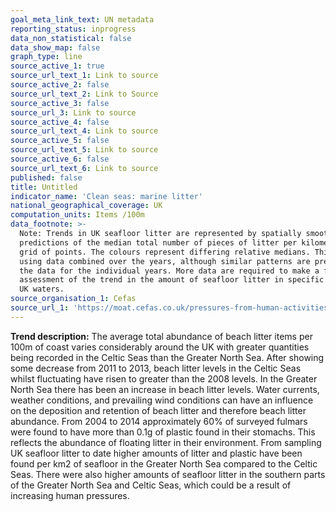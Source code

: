 ```yaml
---
goal_meta_link_text: UN metadata
reporting_status: inprogress
data_non_statistical: false
data_show_map: false
graph_type: line
source_active_1: true
source_url_text_1: Link to source
source_active_2: false
source_url_text_2: Link to Source
source_active_3: false
source_url_3: Link to source
source_active_4: false
source_url_text_4: Link to source
source_active_5: false
source_url_text_5: Link to source
source_active_6: false
source_url_text_6: Link to source
published: false
title: Untitled
indicator_name: 'Clean seas: marine litter'
national_geographical_coverage: UK
computation_units: Items /100m
data_footnote: >-
  Note: Trends in UK seafloor litter are represented by spatially smoothed
  predictions of the median total number of pieces of litter per kilometre, at a
  grid of points. The colours represent differing relative medians. This is
  using data combined over the years, although similar patterns are present in
  the data for the individual years. More data are required to make a full
  assessment of the trend in the amount of seafloor litter in specific areas of
  UK waters.
source_organisation_1: Cefas
source_url_1: 'https://moat.cefas.co.uk/pressures-from-human-activities/marine-litter/'
---
```

**Trend description:** The average total abundance of beach litter items per 100m of coast
varies considerably around the UK with greater quantities being recorded in the Celtic
Seas than the Greater North Sea. After showing some decrease from 2011 to 2013, beach
litter levels in the Celtic Seas whilst fluctuating have risen to greater than the 2008 levels.
In the Greater North Sea there has been an increase in beach litter levels. Water currents,
weather conditions, and prevailing wind conditions can have an influence on the deposition
and retention of beach litter and therefore beach litter abundance.
From 2004 to 2014 approximately 60% of surveyed fulmars were found to have more than
0.1g of plastic found in their stomachs. This reflects the abundance of floating litter in their environment.
From sampling UK seafloor litter to date higher amounts of litter and plastic have been
found per km2 of seafloor in the Greater North Sea compared to the Celtic Seas. There
were also higher amounts of seafloor litter in the southern parts of the Greater North Sea
and Celtic Seas, which could be a result of increasing human pressures.
